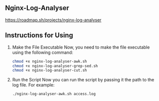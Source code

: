 ## Nginx-Log-Analyser
https://roadmap.sh/projects/nginx-log-analyser
## Instructions for Using
1. Make the File Executable
Now, you need to make the file executable using the following command:

    ```bash
    chmod +x nginx-log-analyser-awk.sh
    chmod +x nginx-log-analyser-grep-sed.sh
    chmod +x nginx-log-analyser-cut.sh
5. Run the Script
Now you can run the script by passing it the path to the log file. For example:

    ```bash
    ./nginx-log-analyser-awk.sh access.log
